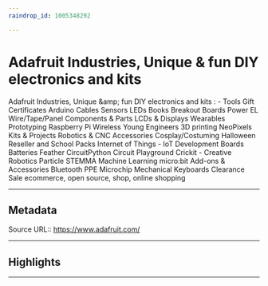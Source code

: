 ```yaml
---
raindrop_id: 1005348292

---
```


# Adafruit Industries, Unique &amp; fun DIY electronics and kits
Adafruit Industries, Unique &amp;amp; fun DIY electronics and kits :  - Tools Gift Certificates Arduino Cables Sensors LEDs Books Breakout Boards Power EL Wire/Tape/Panel Components &amp; Parts LCDs &amp; Displays Wearables Prototyping Raspberry Pi Wireless Young Engineers 3D printing NeoPixels Kits &amp; Projects Robotics &amp; CNC Accessories Cosplay/Costuming Halloween Reseller and School Packs Internet of Things - IoT Development Boards Batteries Feather CircuitPython Circuit Playground Crickit - Creative Robotics Particle STEMMA Machine Learning micro:bit Add-ons &amp; Accessories Bluetooth PPE Microchip Mechanical Keyboards Clearance Sale ecommerce, open source, shop, online shopping
___
## Metadata
Source URL:: https://www.adafruit.com/


___
## Highlights
___